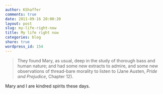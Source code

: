 ```yaml
---
author: KShaffer
comments: true
date: 2011-09-16 20:00:20
layout: post
slug: my-life-right-now
title: My life right now
categories: blog
share: true
wordpress_id: 154
---
```


> They found Mary, as usual, deep in the study of thorough bass and human nature; and had some new extracts to admire, and some new observations of thread-bare morality to listen to (Jane Austen, _Pride and Prejudice_, Chapter 12).



Mary and I are kindred spirits these days.
